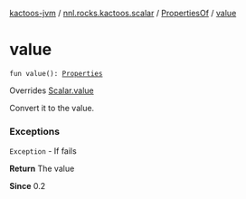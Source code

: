 [kactoos-jvm](../../index.md) / [nnl.rocks.kactoos.scalar](../index.md) / [PropertiesOf](index.md) / [value](./value.md)

# value

`fun value(): `[`Properties`](http://docs.oracle.com/javase/8/docs/api/java/util/Properties.html)

Overrides [Scalar.value](../../nnl.rocks.kactoos/-scalar/value.md)

Convert it to the value.

### Exceptions

`Exception` - If fails

**Return**
The value

**Since**
0.2

